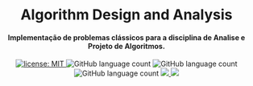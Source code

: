 <h1 align="center">Algorithm Design and Analysis</h1>

<h4 align="center">
  Implementação de problemas clássicos para a disciplina de Analise e Projeto de Algoritmos.
</h4>

<p align="center">
  <a href="https://github.com/marismarcosta/algorithm-design-and-analysis/blob/master/LICENSE" target="_blank">
    <img alt="license: MIT" src="https://img.shields.io/badge/license-MIT-yellow.svg" />
  </a>
  <img alt="GitHub language count" src="https://img.shields.io/github/languages/top/marismarcosta/algorithm-design-and-analysis?color=brightgreen" />
  <img alt="GitHub language count" src="https://img.shields.io/github/last-commit/marismarcosta/algorithm-design-and-analysis?color=78866b" />
  <img alt="GitHub language count" src="https://img.shields.io/github/repo-size/marismarcosta/algorithm-design-and-analysis?color=ffa07a" />
  <a href="https://github.com/marismarcosta">
    <img src="https://img.shields.io/badge/github-marismarcosta-7159C1?logo=GitHub"/>
  </a>
  <a href="https://www.linkedin.com/in/marismarcosta/">
    <img src="https://img.shields.io/badge/linkedin-marismarcosta-blue?logo=linkedin"/>
  </a>
</p>
